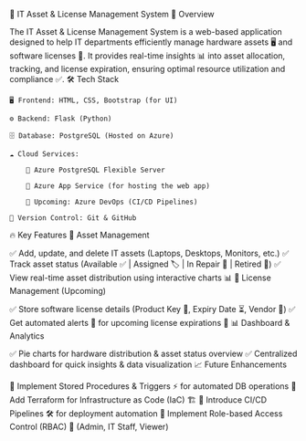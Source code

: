 🚀 IT Asset & License Management System
📌 Overview

The IT Asset & License Management System is a web-based application designed to help IT departments efficiently manage hardware assets 🖥️ and software licenses 🔑. It provides real-time insights 📊 into asset allocation, tracking, and license expiration, ensuring optimal resource utilization and compliance ✅.
🛠️ Tech Stack

    🖥️ Frontend: HTML, CSS, Bootstrap (for UI)

    ⚙️ Backend: Flask (Python)

    🗄️ Database: PostgreSQL (Hosted on Azure)

    ☁️ Cloud Services:

        🔹 Azure PostgreSQL Flexible Server

        🔹 Azure App Service (for hosting the web app)

        🔹 Upcoming: Azure DevOps (CI/CD Pipelines)

    📂 Version Control: Git & GitHub

🔥 Key Features
🔹 Asset Management

✅ Add, update, and delete IT assets (Laptops, Desktops, Monitors, etc.)
✅ Track asset status (Available ✅ | Assigned 🏷️ | In Repair 🔧 | Retired 🚫)
✅ View real-time asset distribution using interactive charts 📊
🔹 License Management (Upcoming)

✅ Store software license details (Product Key 🔑, Expiry Date ⏳, Vendor 🏢)
✅ Get automated alerts 🔔 for upcoming license expirations
🔹 📊 Dashboard & Analytics

✅ Pie charts for hardware distribution & asset status overview
✅ Centralized dashboard for quick insights & data visualization
📈 Future Enhancements

🔹 Implement Stored Procedures & Triggers ⚡ for automated DB operations
🔹 Add Terraform for Infrastructure as Code (IaC) 🏗️
🔹 Introduce CI/CD Pipelines 🛠️ for deployment automation
🔹 Implement Role-based Access Control (RBAC) 🔐 (Admin, IT Staff, Viewer)
